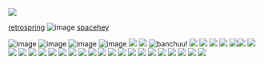 ![](https://64.media.tumblr.com/d127b376461ea94dfee3d95386c38dc0/f01b417193c36424-85/s250x400/f14fc280a8a9bfa7cc3462ce0cb9b03b391248c3.gifv)

[retrospring](https://retrospring.net/@honokafu)  ![image](https://64.media.tumblr.com/462e429fe0603de599dbca085d7a2b25/b55b2416bafcc208-63/s75x75_c1/a4764d491dafe2e6f34023c91732eb22d1d5242b.gifv) [spacehey](https://spacehey.com/junism)

 ![image](https://64.media.tumblr.com/291c153a185fda4dfcd3e48b6195bbd0/a84c4831ce1c5e3c-7e/s100x200/9f4ccb39029afa98d8ce6eedffde7c1efc284189.pnj) ![image](https://64.media.tumblr.com/bcb3f7d0cd121e19ff1e41749ad4e360/a84c4831ce1c5e3c-ad/s100x200/f343d9c95fc0ac8c510a4ea0505174da2fe5d771.pnj) ![image](https://64.media.tumblr.com/c357a3de82f075fe90dd4bdd983979c0/34d72d7e22670773-2c/s100x200/17ea0a1e16704f2974d45c6a37f4c75bc0e05835.pnj) ![image](https://64.media.tumblr.com/2fc02f6775b5b0da501c886515b03fcd/79d8b316934d24c3-d4/s100x200/c55b479b5fd49ca8991478438b9d0b73c1ac8771.gifv) ![]([https://64.media.tumblr.com/9d51e9710d24283290d83chttps://64.media.tumblr.com/03ed895ed7240c506d8d041949bd6b4e/8abb3c31b2f688ba-d2/s100x200/c0fd8ea8bc033c570e6c76e757644d3d41773b33.pnj095614f818/3bf62ad8d20f8b2a-df/s100x200/3a733a18cd7ff6536a26aa94a24b19b9a3c67428.gifv](https://64.media.tumblr.com/03ed895ed7240c506d8d041949bd6b4e/8abb3c31b2f688ba-d2/s100x200/c0fd8ea8bc033c570e6c76e757644d3d41773b33.pnj)) ![](https://64.media.tumblr.com/afddaba9773020ab7c8339aa2cb7c068/0b35bb9647650202-a2/s100x200/c97389f2b5e2cdcbe3b472f755d1d0e9b4232f73.gifv)
![banchuu!](https://64.media.tumblr.com/077d497b257b0e7505f189196db59a6c/5aee31f2d9505402-1a/s100x200/eccb7e0b109f1590fd6c834cd74a50d35ec6dc2f.pnj)
![](https://64.media.tumblr.com/80e8b481db055792e3f49e152093f9a7/34d72d7e22670773-ea/s250x400/1331e8aacadd4320943399a742a7e4bf5e02d808.pnj)
![](https://64.media.tumblr.com/6529a2b58fe2bcf46cc9540f4578b9be/ec8f693b87536b40-be/s100x200/01f041d353a78ad6d2d6b01e9e7b982d3e58c939.pnj)
![](https://64.media.tumblr.com/43a8df32ad36a5eba98f44f4763fdb58/ec8f693b87536b40-a2/s100x200/2eff3ed3c007fd7760288930f9f900362df5c960.pnj)
![](https://64.media.tumblr.com/5f3b517278bf26c5303ef0178734790d/79d8b316934d24c3-b8/s100x200/bb25c51916e4d07a3ab1d7c1eefa50e105e1195c.jpg)
![](https://64.media.tumblr.com/f6b4fc8818461079b524fea70ec9f761/087f7b32db4aa7d3-ba/s100x200/732f4c10a596f93f0c7b2af6d5e7c589e4a2d65c.gifv)![](https://64.media.tumblr.com/af204cab2993f6d6829d021f00952f7b/350a8c5d6cb0081c-e1/s100x200/3553b7414bb65eb2da150ef99be60193fc9e4d76.gifv)
![](https://64.media.tumblr.com/a41fca6ca167027686cf7906b6776bc2/0b35bb9647650202-55/s100x200/cd2fc2f82758c4b223100547e852bb5f0e5511d9.gifv)![](https://64.media.tumblr.com/d1b3746a529e9771acfd126440955537/ad0fa0b1b43d6d5c-eb/s100x200/5131a2cf7427c9c238fb2df8f4407b477a94649c.pnj)
![](https://64.media.tumblr.com/02ec27287e1ec4dcf2d79df66576ef12/857dad4d58ef4608-46/s100x200/450ef78053d658f1e27c18f56bbd8218088628f9.pnj)
![](https://64.media.tumblr.com/ccbaa72138146f3a0f443357ebe803d9/0b35bb9647650202-a7/s100x200/fb6f660a879c82592a54b8fe5427086955eacc2e.gifv)
![](https://64.media.tumblr.com/b1766c7335a12f5146d9f0b72fac8724/0b35bb9647650202-4a/s100x200/4c848b5adc9252b043e136ed258a493bd1a021ed.gifv)
![](https://64.media.tumblr.com/caa74cf89e5c6d9a75d995db8d80bec4/2508f436a4f35fac-ac/s100x200/01fe041703f7cdb520768c5708885475efc67a70.gifv)
![](https://64.media.tumblr.com/5caf142024100d774e274bf32a7014c9/f1413ef45abf2485-89/s100x200/bca83d6ca73018633e7678db69b05fe45fed1f2e.jpg)
![](https://64.media.tumblr.com/9a5bea4484d3c1d15d35be8156e6e865/79d8b316934d24c3-d2/s100x200/cc374ac8b18b31dce4abbb878212a0be6075bd1b.pnj)
![](https://64.media.tumblr.com/a6ce0d4cb942375143e6453d78fef2f5/79d8b316934d24c3-e8/s100x200/b9339ea21bf844bee780d6fabc467e98da937115.pnj)
![](https://64.media.tumblr.com/58e2a166f1ac60e8ccb5716885dfe42b/18c5c7c5fee5bf36-ff/s100x200/66efc1e854960260fc3d92d5662c66c788b426fd.pnj)
![](https://64.media.tumblr.com/876945b9ad5b0f4ec13dc85602fe33b6/6f072ea04e7b6c72-c7/s100x200/1ce848dfcc4461af9d3971e10acd52404c4f66d3.gifv)
![](https://64.media.tumblr.com/844652d1cf8d2c0fab25d6dd0c199452/473928ea48888009-d1/s100x200/e713bd7fe02ec050ecd9cda77e85c0378864a3ee.jpg)
![](https://64.media.tumblr.com/c8d0be9fb381b30c4ba3b23748b4747e/ba16d020129a2a85-75/s100x200/d307b6f76d3b849184e96ef80d9a69f8522bbc63.gifv)
![](https://64.media.tumblr.com/0060da4b4fbedbd687338919a14954a5/0a314c1722fc4072-be/s100x200/6c3ab68a2ffc79c268e690229f3c83eb3e0761f9.gifv)
![](https://64.media.tumblr.com/9f09078c28451c60bc9969681c8b0775/cce155f07f082b0b-88/s100x200/22659d8813949b35e7684e2c534e3ff76172dc00.gifv)
![](https://64.media.tumblr.com/e6e30f0615cdac33da73a7d8b43f7109/d53a12c8983f87eb-b4/s100x200/595dd9b1ff29beb016e3d30fc9cffad16e65b241.gifv)
![](https://64.media.tumblr.com/873669e9e58839c6b34b52c90990c502/9e01b0c67f75083f-64/s100x200/0212b752a1ad4933c81e874d9ccf7d6275d3c298.gifv)
![](https://64.media.tumblr.com/ca04d240be06a9b8f3b009dd844830f7/5e5d02f1f6821b09-77/s100x200/a428642db59e167538c1623b067c55e2a6a34ba2.pnj)
![](https://64.media.tumblr.com/348e662d5c04d9be8a75bac9a50c2511/97c7dde310e471ef-b7/s400x600/30c5ad27d4392871f7413338da907d4df7a1504a.gifv)
![](https://64.media.tumblr.com/e830410ee86a4b043e6b7a22eb74e06a/97c7dde310e471ef-86/s400x600/a0ed0293500e35e33fc34d45dc527829a43142a0.gifv)
![](https://64.media.tumblr.com/4cbf080bede22253b367000f98699885/97c7dde310e471ef-d5/s400x600/ea3c6abe978bad319c3e465281f8cb74518e332e.gifv)


